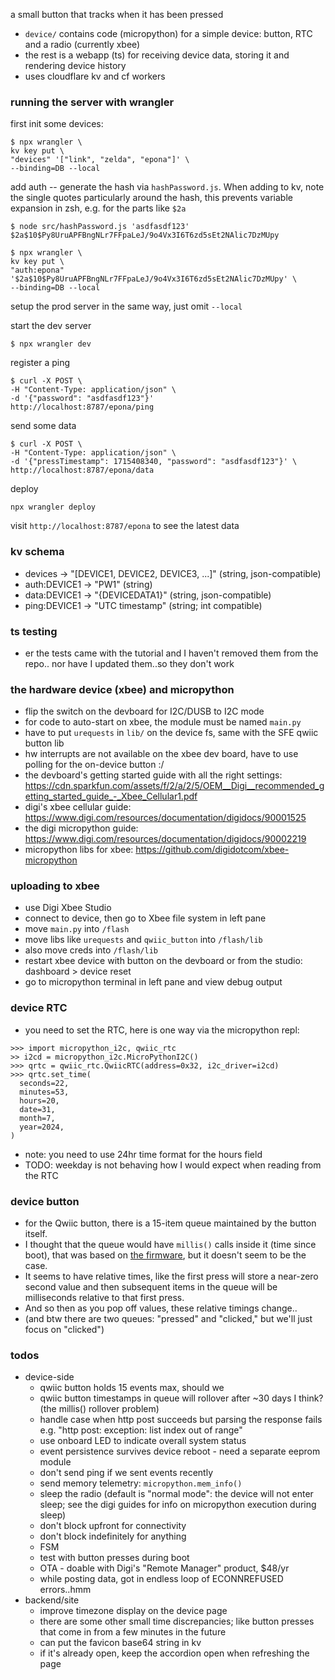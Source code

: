 a small button that tracks when it has been pressed

- `device/` contains code (micropython) for a simple device: button, RTC and a radio (currently xbee)
- the rest is a webapp (ts) for receiving device data, storing it and rendering device history
- uses cloudflare kv and cf workers


### running the server with wrangler
first init some devices:

```
$ npx wrangler \
kv key put \
"devices" '["link", "zelda", "epona"]' \
--binding=DB --local
```

add auth -- generate the hash via `hashPassword.js`.
When adding to kv, note the single quotes particularly around the hash,
this prevents variable expansion in zsh, e.g. for the parts like `$2a`

```
$ node src/hashPassword.js 'asdfasdf123'
$2a$10$Py8UruAPFBngNLr7FFpaLeJ/9o4Vx3I6T6zd5sEt2NAlic7DzMUpy

$ npx wrangler \
kv key put \
"auth:epona" '$2a$10$Py8UruAPFBngNLr7FFpaLeJ/9o4Vx3I6T6zd5sEt2NAlic7DzMUpy' \
--binding=DB --local
```

setup the prod server in the same way, just omit `--local`

start the dev server
```
$ npx wrangler dev
```

register a ping
```
$ curl -X POST \
-H "Content-Type: application/json" \
-d '{"password": "asdfasdf123"}'
http://localhost:8787/epona/ping
```

send some data
```
$ curl -X POST \
-H "Content-Type: application/json" \
-d '{"pressTimestamp": 1715408340, "password": "asdfasdf123"}' \
http://localhost:8787/epona/data
```

deploy
```
npx wrangler deploy
```

visit `http://localhost:8787/epona` to see the latest data


### kv schema
- devices -> "[DEVICE1, DEVICE2, DEVICE3, ...]" (string, json-compatible)
- auth:DEVICE1 -> "PW1" (string)
- data:DEVICE1 -> "{DEVICEDATA1}" (string, json-compatible)
- ping:DEVICE1 -> "UTC timestamp" (string; int compatible)


### ts testing
- er the tests came with the tutorial
and I haven't removed them from the repo..
nor have I updated them..so they don't work


### the hardware device (xbee) and micropython
- flip the switch on the devboard for I2C/DUSB to I2C mode
- for code to auto-start on xbee, the module must be named `main.py`
- have to put `urequests` in `lib/` on the device fs,
same with the SFE qwiic button lib
- hw interrupts are not available on the xbee dev board,
have to use polling for the on-device button :/
- the devboard's getting started guide with all the right settings:
https://cdn.sparkfun.com/assets/f/2/a/2/5/OEM__Digi__recommended_getting_started_guide_-_Xbee_Cellular1.pdf
- digi's xbee cellular guide:
https://www.digi.com/resources/documentation/digidocs/90001525
- the digi micropython guide:
https://www.digi.com/resources/documentation/digidocs/90002219
- micropython libs for xbee: https://github.com/digidotcom/xbee-micropython


### uploading to xbee
- use Digi Xbee Studio
- connect to device, then go to Xbee file system in left pane
- move `main.py` into `/flash`
- move libs like `urequests` and `qwiic_button` into `/flash/lib`
- also move creds into `/flash/lib`
- restart xbee device with button on the devboard
or from the studio: dashboard > device reset
- go to micropython terminal in left pane and view debug output


### device RTC
- you need to set the RTC, here is one way via the micropython repl:

```
>>> import micropython_i2c, qwiic_rtc
>> i2cd = micropython_i2c.MicroPythonI2C()
>>> qrtc = qwiic_rtc.QwiicRTC(address=0x32, i2c_driver=i2cd)
>>> qrtc.set_time(
  seconds=22,
  minutes=53,
  hours=20,
  date=31,
  month=7,
  year=2024,
)
```

- note: you need to use 24hr time format for the hours field
- TODO: weekday is not behaving how I would expect when reading from the RTC


### device button
- for the Qwiic button, there is a 15-item queue maintained by the button itself.
- I thought that the queue would have `millis()` calls inside it (time since boot),
that was based on [the firmware](https://github.com/sparkfun/Qwiic_Button/blob/e89a82fe2ddb293bfe0d6d9f63ccf4782a77c359/Firmware/Qwiic_Button/interrupts.ino#L113),
but it doesn't seem to be the case.
- It seems to have relative times, like the first press will store a near-zero second value
and then subsequent items in the queue will be milliseconds relative to that first press.
- And so then as you pop off values, these relative timings change..
- (and btw there are two queues: "pressed" and "clicked," but we'll just focus on "clicked")


### todos
- device-side
	- qwiic button holds 15 events max, should we
	- qwiic button timestamps in queue will rollover after ~30 days I think? (the millis() rollover problem)
	- handle case when http post succeeds but parsing the response fails
	e.g. "http post: exception: list index out of range"
	- use onboard LED to indicate overall system status
	- event persistence survives device reboot - need a separate eeprom module
	- don't send ping if we sent events recently
	- send memory telemetry: `micropython.mem_info()`
	- sleep the radio (default is "normal mode": the device will not enter sleep;
	see the digi guides for info on micropython execution during sleep)
	- don't block upfront for connectivity
	- don't block indefinitely for anything
	- FSM
	- test with button presses during boot
	- OTA - doable with Digi's "Remote Manager" product, $48/yr
	- while posting data, got in endless loop of ECONNREFUSED errors..hmm
- backend/site
	- improve timezone display on the device page
	- there are some other small time discrepancies;
	like button presses that come in from a few minutes in the future
	- can put the favicon base64 string in kv
	- if it's already open, keep the accordion open when refreshing the page
